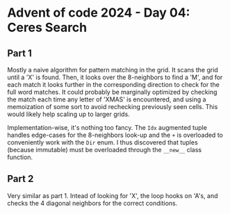 # Advent of code 2024 - Day 04: Ceres Search

## Part 1

Mostly a naive algorithm for pattern matching in the grid.
It scans the grid until a 'X' is found. Then, it looks over the 8-neighbors to find a 'M', and for each match it looks further in the corresponding direction to check for the full word matches.
It could probably be marginally optimized by checking the match each time any letter of 'XMAS' is encountered, and using a memoization of some sort to avoid rechecking previously seen cells.
This would likely help scaling up to larger grids.

Implementation-wise, it's nothing too fancy. The `Idx` augmented tuple handles edge-cases for the 8-neighbors look-up and the `+` is overloaded to conveniently work with the `Dir` enum.
I thus discovered that tuples (because immutable) must be overloaded through the `__new__` class function.

## Part 2

Very similar as part 1.
Intead of looking for 'X', the loop hooks on 'A's, and checks the 4 diagonal neighbors for the correct conditions.
